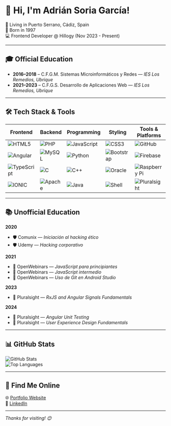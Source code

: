 # 👋 Hi, I'm Adrián Soria García!

📍 Living in Puerto Serrano, Cádiz, Spain  
🎂 Born in 1997  
💻 Frontend Developer @ Hillogy (Nov 2023 - Present)

---

## 🎓 Official Education

- **2016–2018** – C.F.G.M. Sistemas Microinformáticos y Redes — *IES Los Remedios, Ubrique*  
- **2021–2023** – C.F.G.S. Desarrollo de Aplicaciones Web — *IES Los Remedios, Ubrique*

---

## 🛠️ Tech Stack & Tools

| Frontend | Backend | Programming | Styling | Tools & Platforms |
| -------- | ------- | ----------- | ------- | ----------------- |
| ![HTML5](https://img.shields.io/badge/html5-%23E34F26.svg?logo=html5&logoColor=white) | ![PHP](https://img.shields.io/badge/php-%23777BB4.svg?logo=php&logoColor=white) | ![JavaScript](https://img.shields.io/badge/javascript-%23323330.svg?logo=javascript) | ![CSS3](https://img.shields.io/badge/css3-%231572B6.svg?logo=css3&logoColor=white) | ![GitHub](https://img.shields.io/badge/github-%23121011.svg?logo=github) |
| ![Angular](https://img.shields.io/badge/angular-%23DD0031.svg?logo=angular&logoColor=white) | ![MySQL](https://img.shields.io/badge/mysql-%2300000f.svg?logo=mysql&logoColor=white) | ![Python](https://img.shields.io/badge/python-%2314354C.svg?logo=python&logoColor=white) | ![Bootstrap](https://img.shields.io/badge/bootstrap-%23563D7C.svg?logo=bootstrap&logoColor=white) | ![Firebase](https://img.shields.io/badge/firebase-%23039BE5.svg?logo=firebase) |
| ![TypeScript](https://img.shields.io/badge/-typescript-blue?logo=typescript&logoColor=white) | ![C](https://img.shields.io/badge/c-%2300599C.svg?logo=c&logoColor=white) | ![C++](https://img.shields.io/badge/c++-%2300599C.svg?logo=c%2B%2B&logoColor=white) | ![Oracle](https://img.shields.io/badge/oracle-%23F00000.svg?logo=oracle&logoColor=white) | ![Raspberry Pi](https://img.shields.io/badge/-Raspberry%20Pi-C51A4A?logo=raspberry-pi) |
| ![IONIC](https://img.shields.io/badge/ionic-eeeeee?logo=ionic&logoColor=black) | ![Apache](https://img.shields.io/badge/apache-%23D42029.svg?logo=apache&logoColor=white) | ![Java](https://img.shields.io/badge/java-%23ED8B00.svg?logo=java&logoColor=white) | ![Shell](https://img.shields.io/badge/c%23-%23239120.svg?logo=c-sharp&logoColor=white) | ![Pluralsight](https://img.shields.io/badge/-Pluralsight-EE3057?logo=pluralsight&logoColor=white) |

---

## 📚 Unofficial Education

**2020**  
- 🛡️ Comunix — *Iniciación al hacking ético*  
- 🛡️ Udemy — *Hacking corporativo*

**2021**  
- 🧠 OpenWebinars — *JavaScript para principiantes*  
- 🧠 OpenWebinars — *JavaScript intermedio*  
- 🧠 OpenWebinars — *Uso de Git en Android Studio*

**2023**  
- 🎯 Pluralsight — *RxJS and Angular Signals Fundamentals*

**2024**  
- 🧪 Pluralsight — *Angular Unit Testing*  
- 🎨 Pluralsight — *User Experience Design Fundamentals*

---

## 📊 GitHub Stats

![GitHub Stats](https://github-readme-stats.vercel.app/api?username=adriansoriagarcia&show_icons=true&theme=default)  
![Top Languages](https://github-readme-stats.vercel.app/api/top-langs/?username=adriansoriagarcia&layout=compact)

---

## 🔗 Find Me Online

🌐 [Portfolio Website](https://portfolio-adriansg.netlify.app)  
💼 [LinkedIn](https://www.linkedin.com/in/adrián-soria-garcía-11a37a229)

---

_Thanks for visiting! 😊_
